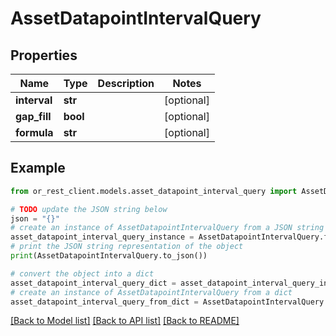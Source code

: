 # AssetDatapointIntervalQuery


## Properties

Name | Type | Description | Notes
------------ | ------------- | ------------- | -------------
**interval** | **str** |  | [optional] 
**gap_fill** | **bool** |  | [optional] 
**formula** | **str** |  | [optional] 

## Example

```python
from or_rest_client.models.asset_datapoint_interval_query import AssetDatapointIntervalQuery

# TODO update the JSON string below
json = "{}"
# create an instance of AssetDatapointIntervalQuery from a JSON string
asset_datapoint_interval_query_instance = AssetDatapointIntervalQuery.from_json(json)
# print the JSON string representation of the object
print(AssetDatapointIntervalQuery.to_json())

# convert the object into a dict
asset_datapoint_interval_query_dict = asset_datapoint_interval_query_instance.to_dict()
# create an instance of AssetDatapointIntervalQuery from a dict
asset_datapoint_interval_query_from_dict = AssetDatapointIntervalQuery.from_dict(asset_datapoint_interval_query_dict)
```
[[Back to Model list]](../README.md#documentation-for-models) [[Back to API list]](../README.md#documentation-for-api-endpoints) [[Back to README]](../README.md)



